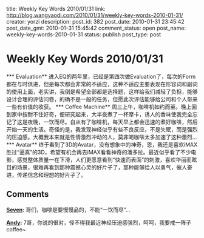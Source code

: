 title: Weekly Key Words 2010/01/31
link: http://blog.wangyaodi.com/2010/01/31/weekly-key-words-2010-01-31/
creator: yorzi
description: 
post_id: 382
post_date: 2010-01-31 23:45:42
post_date_gmt: 2010-01-31 15:45:42
comment_status: open
post_name: weekly-key-words-2010-01-31
status: publish
post_type: post

# Weekly Key Words 2010/01/31

*** Evaluation** 进入EQ的两年里，已经是第四次做Evaluation了，每次的Form都在与时俱进，但是每次都会非常的不适应，这种不适应主要表现在形容词和副词的使用上面，老实讲，我倒是希望全部都是选择题，这样给我们减轻了负担，能够设计合理的评估问卷，的确不是一般的任务，但愿此次评估能够给公司和个人带来一些有价值的收获。 *** Coffee Machine** 周三上午，咖啡机如约而至。晚上回到家中按耐不住好奇，便研究起来，大半夜煮了一杯摩卡，诱人的香味使我完全忘记了这是夜晚，一饮而尽。自从有了咖啡机，每天早上都会迅速的煮好咖啡，然后开始一天的生活。奇怪的是，我发现神经似乎有些不良反应，不是失眠，而是强烈的压迫感。大概我本来就是性情激烈冲动的人，莫非喝咖啡太多加速了这种激烈... *** Avatar** 终于看到了3D的Avatar，没有想象中的神奇，恩，我还是喜欢iMAX胜过“逼真”的3D，希望有机会再去iMAX看看神奇的潘多拉。最近似乎看了不少电影，感觉整体质量一在下滑，人们更愿意看到“快速而表面”的刺激，喜欢华丽而眩目的场景，很难再看到那种震撼心灵的好片子了，那种能够给人以勇气，催人奋进，传递信念和理想的好片子了。

## Comments

**[Seven](#548 "2010-02-01 12:26:25"):** 哥们，咖啡是要慢慢品的，不能“一饮而尽”...

**[Andy](#549 "2010-02-01 23:15:04"):** 7哥，你说的很对，怪不得我最近神经压迫感强烈，呵呵，我要戒一阵子coffee~

